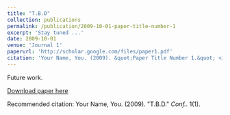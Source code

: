 ```yaml
---
title: "T.B.D"
collection: publications
permalink: /publication/2009-10-01-paper-title-number-1
excerpt: 'Stay tuned ...'
date: 2009-10-01
venue: 'Journal 1'
paperurl: 'http://scholar.google.com/files/paper1.pdf'
citation: 'Your Name, You. (2009). &quot;Paper Title Number 1.&quot; <i>Journal 1</i>. 1(1).'
---
```

Future work.

[Download paper here](http://scholar.google.com/files/paper1.pdf)

Recommended citation: Your Name, You. (2009). "T.B.D." <i>Conf.</i>. 1(1).
